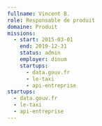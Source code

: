 ```yaml
---
fullname: Vincent B.
role: Responsable de produit
domaine: Produit
missions:
  - start: 2015-03-01
    end: 2019-12-31
    status: admin
    employer: dinum
    startups:
      - data.gouv.fr
      - le-taxi
      - api-entreprise
startups:
  - data.gouv.fr
  - le-taxi
  - api-entreprise
---
```

